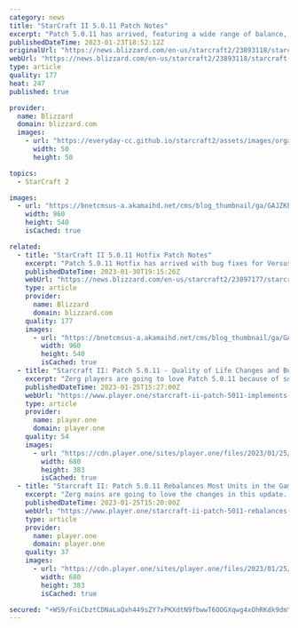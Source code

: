 ```yaml
---
category: news
title: "StarCraft II 5.0.11 Patch Notes"
excerpt: "Patch 5.0.11 has arrived, featuring a wide range of balance, quality of life changes and bug fixes, which were curated by our very own StarCraft II community!"
publishedDateTime: 2023-01-23T18:52:12Z
originalUrl: "https://news.blizzard.com/en-us/starcraft2/23893118/starcraft-ii-5-0-11-patch-notes"
webUrl: "https://news.blizzard.com/en-us/starcraft2/23893118/starcraft-ii-5-0-11-patch-notes"
type: article
quality: 177
heat: 247
published: true

provider:
  name: Blizzard
  domain: blizzard.com
  images:
    - url: "https://everyday-cc.github.io/starcraft2/assets/images/organizations/blizzard.com-50x50.jpg"
      width: 50
      height: 50

topics:
  - StarCraft 2

images:
  - url: "https://bnetcmsus-a.akamaihd.net/cms/blog_thumbnail/ga/GAJZKEC09RPX1554829654442.jpg"
    width: 960
    height: 540
    isCached: true

related:
  - title: "StarCraft II 5.0.11 Hotfix Patch Notes"
    excerpt: "Patch 5.0.11 Hotfix has arrived with bug fixes for Versus."
    publishedDateTime: 2023-01-30T19:15:26Z
    webUrl: "https://news.blizzard.com/en-us/starcraft2/23897177/starcraft-ii-5-0-11-hotfix-patch-notes"
    type: article
    provider:
      name: Blizzard
      domain: blizzard.com
    quality: 177
    images:
      - url: "https://bnetcmsus-a.akamaihd.net/cms/blog_thumbnail/ga/GAJZKEC09RPX1554829654442.jpg"
        width: 960
        height: 540
        isCached: true
  - title: "Starcraft II: Patch 5.0.11 - Quality of Life Changes and Bug Fixes"
    excerpt: "Zerg players are going to love Patch 5.0.11 because of some pretty good changes. For one, the Hydralisk now has the same attack cooldown and attack speed animation with melee and ranged attacks to make things more consistent."
    publishedDateTime: 2023-01-25T15:27:00Z
    webUrl: "https://www.player.one/starcraft-ii-patch-5011-implements-some-quality-life-changes-and-bug-fixes-153957"
    type: article
    provider:
      name: player.one
      domain: player.one
    quality: 54
    images:
      - url: "https://cdn.player.one/sites/player.one/files/2023/01/25/starcraft-ii.jpg"
        width: 680
        height: 383
        isCached: true
  - title: "Starcraft II: Patch 5.0.11 Rebalances Most Units in the Game"
    excerpt: "Zerg mains are going to love the changes in this update. For instance, Hydralisks now move even faster while on the Creep, which makes repositioning so much easier to do."
    publishedDateTime: 2023-01-25T15:20:00Z
    webUrl: "https://www.player.one/starcraft-ii-patch-5011-rebalances-most-units-game-153955"
    type: article
    provider:
      name: player.one
      domain: player.one
    quality: 37
    images:
      - url: "https://cdn.player.one/sites/player.one/files/2023/01/25/starcraft-ii.jpg"
        width: 680
        height: 383
        isCached: true

secured: "+WS9/FniCbztCDNaLaQxh449sZY7xPKXdtN9fbwwT6OOGXqwg4xOhRKdk9dmYpvIMavgpLQnT63UfsXYT8SLWm1hd9ySI+m4C0xgnKeJ17HRIoav/f1w1HAGVL2vayjwpYTKEJJH3GPFjDdvi67cEW3c1h8ge1yotfGG+WqXwZqsHlxhvyF2wX6MTYbZeZPQxelB5XNnL3ngONaPwmnhiLVQ7ZInmXzUk1lSP+hDQGwg/PebwYkZItMqZhGOzFq40FusNgFxn+qjpa4ckc1WQyFrELjpM+Ec1eiEKe0Y4sDDKf8TJYOdP4emvpjODQxpJUoZpL25Ex8OFd19vUCf2q5P6ap6w+RZMFdkqrTeykg=;HFeHIa9TtBp/GfOPr7ExnQ=="
---
```


